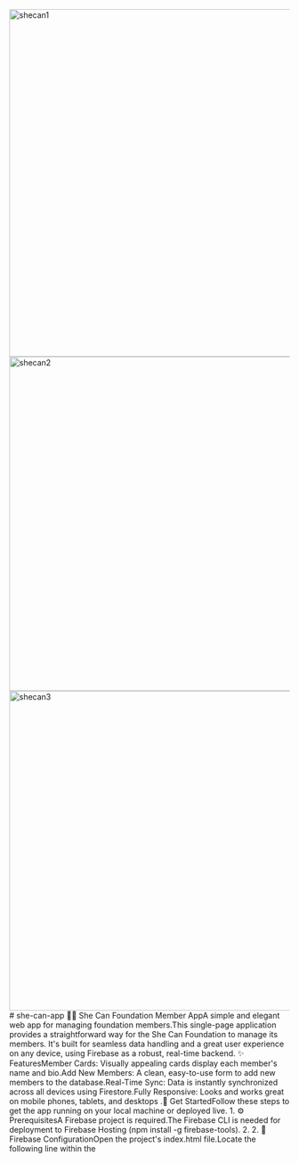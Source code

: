 <img width="1362" height="624" alt="shecan1" src="https://github.com/user-attachments/assets/864b2134-65f4-478e-8562-ab6ca1c39fd7" />
<img width="1340" height="600" alt="shecan2" src="https://github.com/user-attachments/assets/2ced5f22-ca06-43ae-a641-d8110eb6289c" />
<img width="1334" height="574" alt="shecan3" src="https://github.com/user-attachments/assets/a93b58ff-c40c-4115-8baa-b5492ad52dd0" />
# she-can-app
👩‍💻 She Can Foundation Member AppA simple and elegant web app for managing foundation members.This single-page application provides a straightforward way for the She Can Foundation to manage its members. It's built for seamless data handling and a great user experience on any device, using Firebase as a robust, real-time backend.
✨ FeaturesMember Cards: Visually appealing cards display each member's name and bio.Add New Members: A clean, easy-to-use form to add new members to the database.Real-Time Sync: Data is instantly synchronized across all devices using Firestore.Fully Responsive: Looks and works great on mobile phones, tablets, and desktops
.🚀 Get StartedFollow these steps to get the app running on your local machine or deployed live.
1. ⚙️ PrerequisitesA Firebase project is required.The Firebase CLI is needed for deployment to Firebase Hosting (npm install -g firebase-tools).
2. 2. 🔑 Firebase ConfigurationOpen the project's index.html file.Locate the following line within the <script type="module"> tag:const firebaseConfig = typeof __firebase_config !== 'undefined' ? JSON.parse(__firebase_config) : {};
Replace this entire line with your unique firebaseConfig object, which you can find in your Firebase project console. Your code should then look like this:const firebaseConfig = {
  apiKey: "YOUR_API_KEY",
  authDomain: "YOUR_AUTH_DOMAIN",
  projectId: "YOUR_PROJECT_ID",
  storageBucket: "YOUR_STORAGE_BUCKET",
  messagingSenderId: "YOUR_MESSAGING_SENDER_ID",
  appId: "YOUR_APP_ID"
};
3. 🏃‍♂️ Run LocallyThe easiest way to run the app is using the Live Server extension in VS Code.Right-click index.html and select "Open with Live Server".4. 🌐 DeploymentYou have two excellent, free options for making your app live:Firebase Hosting: The most seamless option. Use the Firebase CLI to deploy your app with one command.GitHub Pages: A great alternative for hosting static sites directly from this repository. Make sure the repository is public and enable the feature in your repository's Settings > Pages menu.💻 TechnologiesThis project is built using modern, lightweight technologies:HTML, CSS, JavaScriptTailwind CSS - Utility-first styling for a beautiful, responsive UI.Firebase Firestore - A powerful, real-time NoSQL database.
